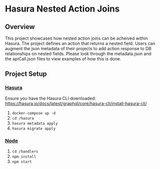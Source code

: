 # Hasura Nested Action Joins

## Overview

This project showcases how nested action joins can be acheived within Hasura. The project defines an action that returns a nested field. Users can augment the json metadata of their projects to add action response to DB relationships on nested fields. Please look through the metadata.json and the apiCall.json files to view examples of how this is done.

## Project Setup

### <u>Hasura</u>

Ensure you have the Hasura CLI downloaded:
<https://hasura.io/docs/latest/graphql/core/hasura-cli/install-hasura-cli/>

1. `docker-compose up -d`
2. `cd /hasura`
3. `hasura metadata apply`
4. `hasura migrate apply`

### <u>Node</u>

1. `cd /handlers`
2. `npm install`
3. `npm start`
